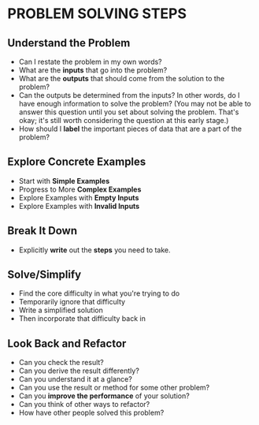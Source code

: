 # PROBLEM SOLVING STEPS

## Understand the Problem

- Can I restate the problem in my own words?
- What are the **inputs** that go into the problem?
- What are the **outputs** that should come from the solution to the problem?
- Can the outputs be determined from the inputs? In other words, do I have enough information to solve the problem? (You may not be able to answer this question until you set about solving the problem. That's okay; it's still worth considering the question at this early stage.)
- How should I **label** the important pieces of data that are a part of the problem?

## Explore Concrete Examples

- Start with **Simple Examples**
- Progress to More **Complex Examples**
- Explore Examples with **Empty Inputs**
- Explore Examples with **Invalid Inputs**

## Break It Down

- Explicitly **write** out the **steps** you need to take.

## Solve/Simplify

- Find the core difficulty in what you're trying to do
- Temporarily ignore that difficulty
- Write a simplified solution
- Then incorporate that difficulty back in

## Look Back and Refactor

- Can you check the result?
- Can you derive the result differently?
- Can you understand it at a glance?
- Can you use the result or method for some other problem?
- Can you **improve the performance** of your solution?
- Can you think of other ways to refactor?
- How have other people solved this problem?
